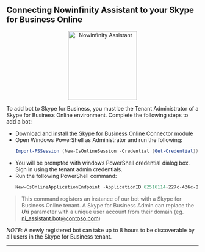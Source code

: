 
## Connecting Nowinfinity Assistant to your Skype for Business Online
<p align="center">
  <img align="middle" alt="Nowinfinity Assistant" width="180" src="https://assistant.leo.nowinfinity.com.au/content/png_tr.png">
</p>
To add bot to Skype for Business, you must be the Tenant Administrator of a Skype for Business Online environment. Complete the following steps to add a bot:

* [Download and install the Skype for Business Online Connector module](http://go.microsoft.com/fwlink/?LinkId=294688)
* Open Windows PowerShell as Administrator and run the following:
    ```powershell
    Import-PSSession (New-CsOnlineSession -Credential (Get-Credential))
    ```
* You will be prompted with windows PowerShell credential dialog box. Sign in using the tenant admin credentials.
* Run the following PowerShell command:
    ```powershell
    New-CsOnlineApplicationEndpoint -ApplicationID 62516114-227c-436c-8e55-e7dcf50e7474 -Name "Rosie - Nowinfinity Assistant" -Uri sip:ni_assistant.bot@yourdomain.com
    ```
>This command registers an instance of our bot with a Skype for Business Online tenant. A Skype for Business Admin can replace the **_Uri_** parameter with a unique user account from their domain (eg. ni_assistant.bot@contoso.com)

_NOTE_: A newly registered bot can take up to 8 hours to be discoverable by all users in the Skype for Business tenant.
***
[//]: # (Resources: https://skypeappregistration.azurewebsites.net/bot/62516114-227c-436c-8e55-e7dcf50e7474 , https://msdn.microsoft.com/en-us/skype/Skype-For-Business-Bot-Framework/docs/overview)

